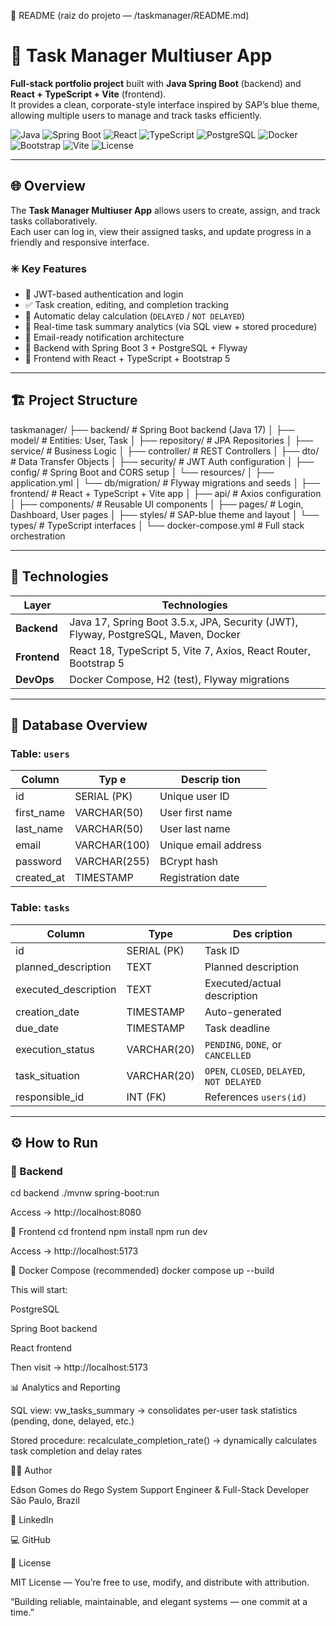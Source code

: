 🧭 README (raiz do projeto — /taskmanager/README.md)
# 🧭 Task Manager Multiuser App

**Full-stack portfolio project** built with **Java Spring Boot** (backend) and **React + TypeScript + Vite** (frontend).  
It provides a clean, corporate-style interface inspired by SAP’s blue theme, allowing multiple users to manage and track tasks efficiently.

![Java](https://img.shields.io/badge/Java-17-blue)
![Spring Boot](https://img.shields.io/badge/Spring%20Boot-3.5.6-green)
![React](https://img.shields.io/badge/React-18.3.1-61dafb)
![TypeScript](https://img.shields.io/badge/TypeScript-5.6-blue)
![PostgreSQL](https://img.shields.io/badge/PostgreSQL-16-blue)
![Docker](https://img.shields.io/badge/Docker-Enabled-informational)
![Bootstrap](https://img.shields.io/badge/Bootstrap-5.3-purple)
![Vite](https://img.shields.io/badge/Vite-7.x-yellow)
![License](https://img.shields.io/badge/license-MIT-lightgrey)

---

## 🌐 Overview

The **Task Manager Multiuser App** allows users to create, assign, and track tasks collaboratively.  
Each user can log in, view their assigned tasks, and update progress in a friendly and responsive interface.

### ✳️ Key Features
- 🔐 JWT-based authentication and login
- ✅ Task creation, editing, and completion tracking
- 📅 Automatic delay calculation (`DELAYED` / `NOT DELAYED`)
- 🧠 Real-time task summary analytics (via SQL view + stored procedure)
- 📧 Email-ready notification architecture
- 🧰 Backend with Spring Boot 3 + PostgreSQL + Flyway
- 🎨 Frontend with React + TypeScript + Bootstrap 5

---

## 🏗️ Project Structure



taskmanager/
├── backend/ # Spring Boot backend (Java 17)
│ ├── model/ # Entities: User, Task
│ ├── repository/ # JPA Repositories
│ ├── service/ # Business Logic
│ ├── controller/ # REST Controllers
│ ├── dto/ # Data Transfer Objects
│ ├── security/ # JWT Auth configuration
│ ├── config/ # Spring Boot and CORS setup
│ └── resources/
│ ├── application.yml
│ └── db/migration/ # Flyway migrations and seeds
│
├── frontend/ # React + TypeScript + Vite app
│ ├── api/ # Axios configuration
│ ├── components/ # Reusable UI components
│ ├── pages/ # Login, Dashboard, User pages
│ ├── styles/ # SAP-blue theme and layout
│ └── types/ # TypeScript interfaces
│
└── docker-compose.yml # Full stack orchestration


---

## 🧰 Technologies

| Layer        | Technologies                                                                       |
|--------------|------------------------------------------------------------------------------------|
| **Backend**  | Java 17, Spring Boot 3.5.x, JPA, Security (JWT), Flyway, PostgreSQL, Maven, Docker |
| **Frontend** | React 18, TypeScript 5, Vite 7, Axios, React Router, Bootstrap 5                   |
| **DevOps**   | Docker Compose, H2 (test), Flyway migrations                                       |

---

## 🧩 Database Overview

### Table: `users`
| Column     | Typ e        | Descrip tion         |
|------------|--------------|----------------------|
| id         | SERIAL (PK)  | Unique user ID       |
| first_name | VARCHAR(50)  | User first name      |
| last_name  | VARCHAR(50)  | User last name       |
| email      | VARCHAR(100) | Unique email address |
| password   | VARCHAR(255) | BCrypt hash          |
| created_at | TIMESTAMP    | Registration date    |

### Table: `tasks`
| Column               | Type        | Des cription                               |
|----------------------|-------------|--------------------------------------------|
| id                   | SERIAL (PK) | Task ID                                    |
| planned_description  | TEXT        | Planned description                        |
| executed_description | TEXT        | Executed/actual description                |
| creation_date        | TIMESTAMP   | Auto-generated                             |
| due_date             | TIMESTAMP   | Task deadline                              |
| execution_status     | VARCHAR(20) | `PENDING`, `DONE`, or `CANCELLED`          |
| task_situation       | VARCHAR(20) | `OPEN`, `CLOSED`, `DELAYED`, `NOT DELAYED` |
| responsible_id       | INT (FK)    | References `users(id)`                     |

---

## ⚙️ How to Run

### 🔹 Backend

cd backend
./mvnw spring-boot:run


Access → http://localhost:8080

🔹 Frontend
cd frontend
npm install
npm run dev


Access → http://localhost:5173

🔹 Docker Compose (recommended)
docker compose up --build


This will start:

PostgreSQL

Spring Boot backend

React frontend

Then visit → http://localhost:5173

📊 Analytics and Reporting

SQL view: vw_tasks_summary
→ consolidates per-user task statistics (pending, done, delayed, etc.)

Stored procedure: recalculate_completion_rate()
→ dynamically calculates task completion and delay rates

👨‍💻 Author

Edson Gomes do Rego
System Support Engineer & Full-Stack Developer
São Paulo, Brazil

🔗 LinkedIn

💻 GitHub

🧾 License

MIT License — You’re free to use, modify, and distribute with attribution.

“Building reliable, maintainable, and elegant systems — one commit at a time.”

```bash